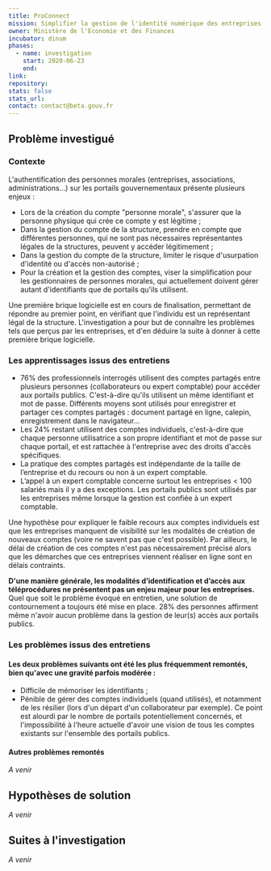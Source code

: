 ```yaml
---
title: ProConnect
mission: Simplifier la gestion de l'identité numérique des entreprises sur les portails publics
owner: Ministère de l'Economie et des Finances
incubator: dinum 
phases:
  - name: investigation
    start: 2020-06-23
    end: 
link:
repository: 
stats: false 
stats_url: 
contact: contact@beta.gouv.fr
---
```


## Problème investigué

### Contexte

L'authentification des personnes morales (entreprises, associations, administrations...) sur les portails gouvernementaux présente plusieurs enjeux :
- Lors de la création du compte "personne morale", s'assurer que la personne physique qui crée ce compte y est légitime ;
- Dans la gestion du compte de la structure, prendre en compte que différentes personnes, qui ne sont pas nécessaires représentantes légales de la structures, peuvent y accéder légitimement ;
- Dans la gestion du compte de la structure, limiter le risque d'usurpation d'identité ou d'accès non-autorisé ;
- Pour la création et la gestion des comptes, viser la simplification pour les gestionnaires de personnes morales, qui actuellement doivent gérer autant d'identifiants que de portails qu'ils utilisent.

Une première brique logicielle est en cours de finalisation, permettant de répondre au premier point, en vérifiant que l'individu est un représentant légal de la structure.
L'investigation a pour but de connaître les problèmes tels que perçus par les entreprises, et d'en déduire la suite à donner à cette première brique logicielle.

### Les apprentissages issus des entretiens

- 76% des professionnels interrogés utilisent des comptes partagés entre plusieurs personnes (collaborateurs ou expert comptable) pour accéder aux portails publics. 
C'est-à-dire qu'ils utilisent un même identifiant et mot de passe. Différents moyens sont utilisés pour enregistrer et partager ces comptes partagés : document partagé en ligne, calepin, enregistrement dans le navigateur...
- Les 24% restant utilisent des comptes individuels, c'est-à-dire que chaque personne utilisatrice a son propre identifiant et mot de passe sur chaque portail, et est rattachée à l'entreprise avec des droits d'accès spécifiques.
- La pratique des comptes partagés est indépendante de la taille de l’entreprise et du recours ou non à un expert comptable.
- L’appel à un expert comptable concerne surtout les entreprises < 100 salariés mais il y a des exceptions. Les portails publics sont utilisés par les entreprises même lorsque la gestion est confiée à un expert comptable.

Une hypothèse pour expliquer le faible recours aux comptes individuels est que les entreprises manquent de visibilité sur les modalités de création de nouveaux comptes (voire ne savent pas que c'est possible). 
Par ailleurs, le délai de création de ces comptes n'est pas nécessairement précisé alors que les démarches que ces entreprises viennent réaliser en ligne sont en délais contraints.

**D'une manière générale, les modalités d’identification et d’accès aux téléprocédures ne présentent pas un enjeu majeur pour les entreprises.**
Quel que soit le problème évoqué en entretien, une solution de contournement a toujours été mise en place. 28% des personnes affirment même n'avoir aucun problème dans la gestion de leur(s) accès aux portails publics.

### Les problèmes issus des entretiens

#### Les deux problèmes suivants ont été les plus fréquemment remontés, bien qu'avec une gravité parfois modérée :
- Difficile de mémoriser les identifiants ;
- Pénible de gérer des comptes individuels (quand utilisés), et notamment de les résilier (lors d'un départ d'un collaborateur par exemple). 
Ce point est alourdi par le nombre de portails potentiellement concernés, et l'impossibilité à l'heure actuelle d'avoir une vision de tous les comptes existants sur l'ensemble des portails publics.

#### Autres problèmes remontés
*A venir*


## Hypothèses de solution 
*A venir*

## Suites à l'investigation
*A venir*
